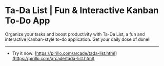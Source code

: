 
# Ta-Da List | Fun & Interactive Kanban To-Do App

Organize your tasks and boost productivity with Ta-Da List, a fun and interactive Kanban-style to-do application. Get your daily dose of done!

---

* Try it now: [https://pirillo.com/arcade/tada-list.html](https://pirillo.com/arcade/tada-list.html)
